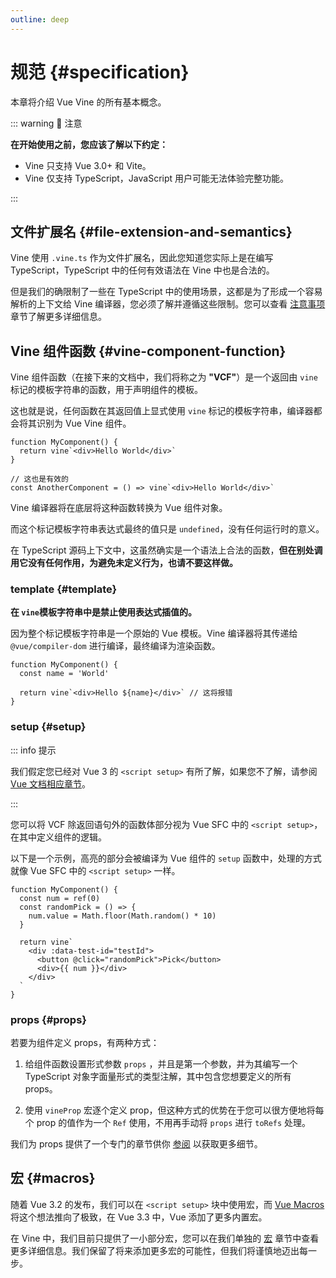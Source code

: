 ```yaml
---
outline: deep
---
```


# 规范 {#specification}

本章将介绍 Vue Vine 的所有基本概念。

::: warning 🚨 注意

<b>在开始使用之前，您应该了解以下约定：</b>

- Vine 只支持 Vue 3.0+ 和 Vite。
- Vine 仅支持 TypeScript，JavaScript 用户可能无法体验完整功能。

:::

## 文件扩展名 {#file-extension-and-semantics}

Vine 使用 `.vine.ts` 作为文件扩展名，因此您知道您实际上是在编写 TypeScript，TypeScript 中的任何有效语法在 Vine 中也是合法的。

但是我们的确限制了一些在 TypeScript 中的使用场景，这都是为了形成一个容易解析的上下文给 Vine 编译器，您必须了解并遵循这些限制。您可以查看 [注意事项](./specification/caveats.html) 章节了解更多详细信息。

## Vine 组件函数 {#vine-component-function}

Vine 组件函数（在接下来的文档中，我们将称之为 **"VCF"**）是一个返回由 `vine` 标记的模板字符串的函数，用于声明组件的模板。

这也就是说，任何函数在其返回值上显式使用 `vine` 标记的模板字符串，编译器都会将其识别为 Vue Vine 组件。

```vue-vine
function MyComponent() {
  return vine`<div>Hello World</div>`
}

// 这也是有效的
const AnotherComponent = () => vine`<div>Hello World</div>`
```

Vine 编译器将在底层将这种函数转换为 Vue 组件对象。

而这个标记模板字符串表达式最终的值只是 `undefined`，没有任何运行时的意义。

在 TypeScript 源码上下文中，这虽然确实是一个语法上合法的函数，<b class="text-rose-400">但在别处调用它没有任何作用，为避免未定义行为，也请不要这样做。</b>

### template {#template}

**在 `vine`模板字符串中是禁止使用表达式插值的。**

因为整个标记模板字符串是一个原始的 Vue 模板。Vine 编译器将其传递给 `@vue/compiler-dom` 进行编译，最终编译为渲染函数。

```vue-vine
function MyComponent() {
  const name = 'World'

  return vine`<div>Hello ${name}</div>` // 这将报错
}
```

### setup {#setup}

::: info 提示

我们假定您已经对 Vue 3 的 `<script setup>` 有所了解，如果您不了解，请参阅 [Vue 文档相应章节](https://cn.vuejs.org/api/sfc-script-setup.html#script-setup)。

:::

您可以将 VCF 除返回语句外的函数体部分视为 Vue SFC 中的 `<script setup>`，在其中定义组件的逻辑。

以下是一个示例，高亮的部分会被编译为 Vue 组件的 `setup` 函数中，处理的方式就像 Vue SFC 中的 `<script setup>` 一样。

```vue-vine
function MyComponent() {
  const num = ref(0)
  const randomPick = () => {
    num.value = Math.floor(Math.random() * 10)
  }

  return vine`
    <div :data-test-id="testId">
      <button @click="randomPick">Pick</button>
      <div>{{ num }}</div>
    </div>
  `
}
```

### props {#props}

若要为组件定义 props，有两种方式：

1. 给组件函数设置形式参数 `props` ，并且是第一个参数，并为其编写一个 TypeScript 对象字面量形式的类型注解，其中包含您想要定义的所有 props。

2. 使用 `vineProp` 宏逐个定义 prop，但这种方式的优势在于您可以很方便地将每个 prop 的值作为一个 `Ref` 使用，不用再手动将 `props` 进行 `toRefs` 处理。

我们为 props 提供了一个专门的章节供你 [参阅](./props.html) 以获取更多细节。

## 宏 {#macros}

随着 Vue 3.2 的发布，我们可以在 `<script setup>` 块中使用宏，而 [Vue Macros](https://vue-macros.sxzz.moe/) 将这个想法推向了极致，在 Vue 3.3 中，Vue 添加了更多内置宏。

在 Vine 中，我们目前只提供了一小部分宏，您可以在我们单独的 [宏](./macros.html) 章节中查看更多详细信息。我们保留了将来添加更多宏的可能性，但我们将谨慎地迈出每一步。
